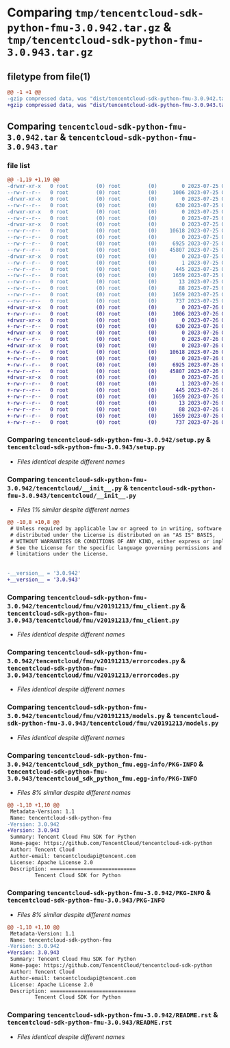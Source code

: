 # Comparing `tmp/tencentcloud-sdk-python-fmu-3.0.942.tar.gz` & `tmp/tencentcloud-sdk-python-fmu-3.0.943.tar.gz`

## filetype from file(1)

```diff
@@ -1 +1 @@
-gzip compressed data, was "dist/tencentcloud-sdk-python-fmu-3.0.942.tar", last modified: Tue Jul 25 04:18:23 2023, max compression
+gzip compressed data, was "dist/tencentcloud-sdk-python-fmu-3.0.943.tar", last modified: Wed Jul 26 00:37:44 2023, max compression
```

## Comparing `tencentcloud-sdk-python-fmu-3.0.942.tar` & `tencentcloud-sdk-python-fmu-3.0.943.tar`

### file list

```diff
@@ -1,19 +1,19 @@
-drwxr-xr-x   0 root         (0) root         (0)        0 2023-07-25 04:18:23.000000 tencentcloud-sdk-python-fmu-3.0.942/
--rw-r--r--   0 root         (0) root         (0)     1006 2023-07-25 04:18:23.000000 tencentcloud-sdk-python-fmu-3.0.942/setup.py
-drwxr-xr-x   0 root         (0) root         (0)        0 2023-07-25 04:18:23.000000 tencentcloud-sdk-python-fmu-3.0.942/tencentcloud/
--rw-r--r--   0 root         (0) root         (0)      630 2023-07-25 04:18:23.000000 tencentcloud-sdk-python-fmu-3.0.942/tencentcloud/__init__.py
-drwxr-xr-x   0 root         (0) root         (0)        0 2023-07-25 04:18:23.000000 tencentcloud-sdk-python-fmu-3.0.942/tencentcloud/fmu/
--rw-r--r--   0 root         (0) root         (0)        0 2023-07-25 04:18:23.000000 tencentcloud-sdk-python-fmu-3.0.942/tencentcloud/fmu/__init__.py
-drwxr-xr-x   0 root         (0) root         (0)        0 2023-07-25 04:18:23.000000 tencentcloud-sdk-python-fmu-3.0.942/tencentcloud/fmu/v20191213/
--rw-r--r--   0 root         (0) root         (0)    10618 2023-07-25 04:18:23.000000 tencentcloud-sdk-python-fmu-3.0.942/tencentcloud/fmu/v20191213/fmu_client.py
--rw-r--r--   0 root         (0) root         (0)        0 2023-07-25 04:18:23.000000 tencentcloud-sdk-python-fmu-3.0.942/tencentcloud/fmu/v20191213/__init__.py
--rw-r--r--   0 root         (0) root         (0)     6925 2023-07-25 04:18:23.000000 tencentcloud-sdk-python-fmu-3.0.942/tencentcloud/fmu/v20191213/errorcodes.py
--rw-r--r--   0 root         (0) root         (0)    45807 2023-07-25 04:18:23.000000 tencentcloud-sdk-python-fmu-3.0.942/tencentcloud/fmu/v20191213/models.py
-drwxr-xr-x   0 root         (0) root         (0)        0 2023-07-25 04:18:23.000000 tencentcloud-sdk-python-fmu-3.0.942/tencentcloud_sdk_python_fmu.egg-info/
--rw-r--r--   0 root         (0) root         (0)        1 2023-07-25 04:18:23.000000 tencentcloud-sdk-python-fmu-3.0.942/tencentcloud_sdk_python_fmu.egg-info/dependency_links.txt
--rw-r--r--   0 root         (0) root         (0)      445 2023-07-25 04:18:23.000000 tencentcloud-sdk-python-fmu-3.0.942/tencentcloud_sdk_python_fmu.egg-info/SOURCES.txt
--rw-r--r--   0 root         (0) root         (0)     1659 2023-07-25 04:18:23.000000 tencentcloud-sdk-python-fmu-3.0.942/tencentcloud_sdk_python_fmu.egg-info/PKG-INFO
--rw-r--r--   0 root         (0) root         (0)       13 2023-07-25 04:18:23.000000 tencentcloud-sdk-python-fmu-3.0.942/tencentcloud_sdk_python_fmu.egg-info/top_level.txt
--rw-r--r--   0 root         (0) root         (0)       88 2023-07-25 04:18:23.000000 tencentcloud-sdk-python-fmu-3.0.942/setup.cfg
--rw-r--r--   0 root         (0) root         (0)     1659 2023-07-25 04:18:23.000000 tencentcloud-sdk-python-fmu-3.0.942/PKG-INFO
--rw-r--r--   0 root         (0) root         (0)      737 2023-07-25 04:18:23.000000 tencentcloud-sdk-python-fmu-3.0.942/README.rst
+drwxr-xr-x   0 root         (0) root         (0)        0 2023-07-26 00:37:44.000000 tencentcloud-sdk-python-fmu-3.0.943/
+-rw-r--r--   0 root         (0) root         (0)     1006 2023-07-26 00:37:44.000000 tencentcloud-sdk-python-fmu-3.0.943/setup.py
+drwxr-xr-x   0 root         (0) root         (0)        0 2023-07-26 00:37:44.000000 tencentcloud-sdk-python-fmu-3.0.943/tencentcloud/
+-rw-r--r--   0 root         (0) root         (0)      630 2023-07-26 00:37:44.000000 tencentcloud-sdk-python-fmu-3.0.943/tencentcloud/__init__.py
+drwxr-xr-x   0 root         (0) root         (0)        0 2023-07-26 00:37:44.000000 tencentcloud-sdk-python-fmu-3.0.943/tencentcloud/fmu/
+-rw-r--r--   0 root         (0) root         (0)        0 2023-07-26 00:37:44.000000 tencentcloud-sdk-python-fmu-3.0.943/tencentcloud/fmu/__init__.py
+drwxr-xr-x   0 root         (0) root         (0)        0 2023-07-26 00:37:44.000000 tencentcloud-sdk-python-fmu-3.0.943/tencentcloud/fmu/v20191213/
+-rw-r--r--   0 root         (0) root         (0)    10618 2023-07-26 00:37:44.000000 tencentcloud-sdk-python-fmu-3.0.943/tencentcloud/fmu/v20191213/fmu_client.py
+-rw-r--r--   0 root         (0) root         (0)        0 2023-07-26 00:37:44.000000 tencentcloud-sdk-python-fmu-3.0.943/tencentcloud/fmu/v20191213/__init__.py
+-rw-r--r--   0 root         (0) root         (0)     6925 2023-07-26 00:37:44.000000 tencentcloud-sdk-python-fmu-3.0.943/tencentcloud/fmu/v20191213/errorcodes.py
+-rw-r--r--   0 root         (0) root         (0)    45807 2023-07-26 00:37:44.000000 tencentcloud-sdk-python-fmu-3.0.943/tencentcloud/fmu/v20191213/models.py
+drwxr-xr-x   0 root         (0) root         (0)        0 2023-07-26 00:37:44.000000 tencentcloud-sdk-python-fmu-3.0.943/tencentcloud_sdk_python_fmu.egg-info/
+-rw-r--r--   0 root         (0) root         (0)        1 2023-07-26 00:37:44.000000 tencentcloud-sdk-python-fmu-3.0.943/tencentcloud_sdk_python_fmu.egg-info/dependency_links.txt
+-rw-r--r--   0 root         (0) root         (0)      445 2023-07-26 00:37:44.000000 tencentcloud-sdk-python-fmu-3.0.943/tencentcloud_sdk_python_fmu.egg-info/SOURCES.txt
+-rw-r--r--   0 root         (0) root         (0)     1659 2023-07-26 00:37:44.000000 tencentcloud-sdk-python-fmu-3.0.943/tencentcloud_sdk_python_fmu.egg-info/PKG-INFO
+-rw-r--r--   0 root         (0) root         (0)       13 2023-07-26 00:37:44.000000 tencentcloud-sdk-python-fmu-3.0.943/tencentcloud_sdk_python_fmu.egg-info/top_level.txt
+-rw-r--r--   0 root         (0) root         (0)       88 2023-07-26 00:37:44.000000 tencentcloud-sdk-python-fmu-3.0.943/setup.cfg
+-rw-r--r--   0 root         (0) root         (0)     1659 2023-07-26 00:37:44.000000 tencentcloud-sdk-python-fmu-3.0.943/PKG-INFO
+-rw-r--r--   0 root         (0) root         (0)      737 2023-07-26 00:37:44.000000 tencentcloud-sdk-python-fmu-3.0.943/README.rst
```

### Comparing `tencentcloud-sdk-python-fmu-3.0.942/setup.py` & `tencentcloud-sdk-python-fmu-3.0.943/setup.py`

 * *Files identical despite different names*

### Comparing `tencentcloud-sdk-python-fmu-3.0.942/tencentcloud/__init__.py` & `tencentcloud-sdk-python-fmu-3.0.943/tencentcloud/__init__.py`

 * *Files 1% similar despite different names*

```diff
@@ -10,8 +10,8 @@
 # Unless required by applicable law or agreed to in writing, software
 # distributed under the License is distributed on an "AS IS" BASIS,
 # WITHOUT WARRANTIES OR CONDITIONS OF ANY KIND, either express or implied.
 # See the License for the specific language governing permissions and
 # limitations under the License.
 
 
-__version__ = '3.0.942'
+__version__ = '3.0.943'
```

### Comparing `tencentcloud-sdk-python-fmu-3.0.942/tencentcloud/fmu/v20191213/fmu_client.py` & `tencentcloud-sdk-python-fmu-3.0.943/tencentcloud/fmu/v20191213/fmu_client.py`

 * *Files identical despite different names*

### Comparing `tencentcloud-sdk-python-fmu-3.0.942/tencentcloud/fmu/v20191213/errorcodes.py` & `tencentcloud-sdk-python-fmu-3.0.943/tencentcloud/fmu/v20191213/errorcodes.py`

 * *Files identical despite different names*

### Comparing `tencentcloud-sdk-python-fmu-3.0.942/tencentcloud/fmu/v20191213/models.py` & `tencentcloud-sdk-python-fmu-3.0.943/tencentcloud/fmu/v20191213/models.py`

 * *Files identical despite different names*

### Comparing `tencentcloud-sdk-python-fmu-3.0.942/tencentcloud_sdk_python_fmu.egg-info/PKG-INFO` & `tencentcloud-sdk-python-fmu-3.0.943/tencentcloud_sdk_python_fmu.egg-info/PKG-INFO`

 * *Files 8% similar despite different names*

```diff
@@ -1,10 +1,10 @@
 Metadata-Version: 1.1
 Name: tencentcloud-sdk-python-fmu
-Version: 3.0.942
+Version: 3.0.943
 Summary: Tencent Cloud Fmu SDK for Python
 Home-page: https://github.com/TencentCloud/tencentcloud-sdk-python
 Author: Tencent Cloud
 Author-email: tencentcloudapi@tencent.com
 License: Apache License 2.0
 Description: ============================
         Tencent Cloud SDK for Python
```

### Comparing `tencentcloud-sdk-python-fmu-3.0.942/PKG-INFO` & `tencentcloud-sdk-python-fmu-3.0.943/PKG-INFO`

 * *Files 8% similar despite different names*

```diff
@@ -1,10 +1,10 @@
 Metadata-Version: 1.1
 Name: tencentcloud-sdk-python-fmu
-Version: 3.0.942
+Version: 3.0.943
 Summary: Tencent Cloud Fmu SDK for Python
 Home-page: https://github.com/TencentCloud/tencentcloud-sdk-python
 Author: Tencent Cloud
 Author-email: tencentcloudapi@tencent.com
 License: Apache License 2.0
 Description: ============================
         Tencent Cloud SDK for Python
```

### Comparing `tencentcloud-sdk-python-fmu-3.0.942/README.rst` & `tencentcloud-sdk-python-fmu-3.0.943/README.rst`

 * *Files identical despite different names*

